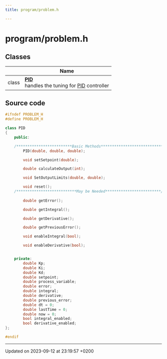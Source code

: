 ```yaml
---
title: program/problem.h

---
```


# program/problem.h



## Classes

|                | Name           |
| -------------- | -------------- |
| class | **[PID](Classes/classPID.md)** <br>handles the tuning for [PID]() controller  |




## Source code

```cpp
#ifndef PROBLEM_H
#define PROBLEM_H

class PID
{
    public:

    /*************************Basic Methods****************************/
        PID(double, double, double);

        void setSetpoint(double);

        double calculateOutput(int);

        void SetOutputLimits(double, double);

        void reset();
    /***************************May be Needed*************************/    
    
        double getError();

        double getIntegral();

        double getDerivative();

        double getPreviousError();

        void enableIntegral(bool);

        void enableDerivative(bool);


    private:
        double Kp;
        double Ki;
        double Kd;
        double setpoint;
        double process_variable;
        double error;
        double integral;
        double derivative;
        double previous_error;
        double dt = 0;
        double lastTime = 0;
        double now = 0;
        bool integral_enabled;
        bool derivative_enabled;     
};

#endif
```


-------------------------------

Updated on 2023-09-12 at 23:19:57 +0200
